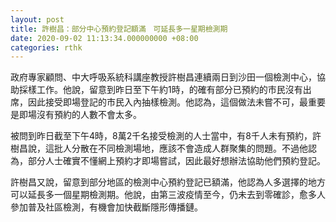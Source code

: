```yaml
---
layout: post
title: 許樹昌：部分中心預約登記額滿　可延長多一星期檢測期
date: 2020-09-02 11:13:34.000000000 +08:00
categories: rthk
---
```


政府專家顧問、中大呼吸系統科講座教授許樹昌連續兩日到沙田一個檢測中心，協助採樣工作。他說，留意到昨日至下午約1時，的確有部分已預約的市民沒有出席，因此接受即場登記的市民入內抽樣檢測。他認為，這個做法未嘗不可，最重要是即場沒有預約的人數不會太多。

被問到昨日截至下午4時，8萬2千名接受檢測的人士當中，有8千人未有預約，許樹昌說，這批人分散在不同檢測場地，應該不會造成人群聚集的問題。不過他認為，部分人士確實不懂網上預約才即場嘗試，因此最好想辦法協助他們預約登記。

許樹昌又說，留意到部分地區的檢測中心預約登記已額滿，他認為人多選擇的地方可以延長多一個星期檢測期。他說，由第三波疫情至今，仍未去到零確診，愈多人參加普及社區檢測，有機會加快截斷隱形傳播鏈。

